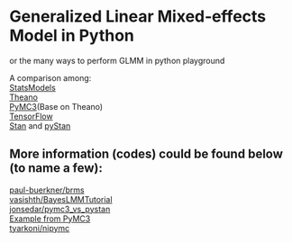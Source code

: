 # Generalized Linear Mixed‐effects Model in Python

or the many ways to perform GLMM in python playground
  
A comparison among:  
[StatsModels](https://github.com/statsmodels/statsmodels)  
[Theano](https://github.com/Theano/Theano)  
[PyMC3](https://github.com/pymc-devs/pymc3)(Base on Theano)  
[TensorFlow](https://github.com/tensorflow/tensorflow)  
[Stan](https://github.com/stan-dev/stan) and [pyStan](https://github.com/stan-dev/pystan)  

## More information (codes) could be found below (to name a few):  
[paul-buerkner/brms](https://github.com/paul-buerkner/brms)  
[vasishth/BayesLMMTutorial](https://github.com/vasishth/BayesLMMTutorial)  
[jonsedar/pymc3_vs_pystan](https://github.com/jonsedar/pymc3_vs_pystan)  
[Example from PyMC3](http://pymc-devs.github.io/pymc3/notebooks/GLM-hierarchical.html)  
[tyarkoni/nipymc](https://github.com/tyarkoni/nipymc)  
